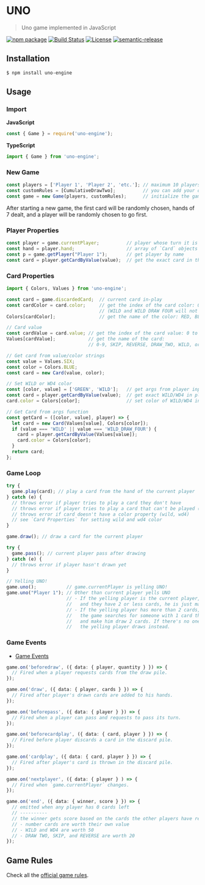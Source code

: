 # UNO

> Uno game implemented in JavaScript

[![npm package](https://img.shields.io/npm/v/uno-engine.svg?label=uno-engine)](https://www.npmjs.com/package/uno-engine)
[![Build Status](https://img.shields.io/travis/danguilherme/uno/master.svg)](https://travis-ci.org/danguilherme/uno)
[![License](https://img.shields.io/github/license/danguilherme/uno.svg)](LICENSE)
[![semantic-release](https://img.shields.io/badge/%20%20%F0%9F%93%A6%F0%9F%9A%80-semantic--release-e10079.svg)](https://github.com/semantic-release/semantic-release)


## Installation
```bash
$ npm install uno-engine
```

## Usage

### Import
**JavaScript**
```js
const { Game } = require('uno-engine');
```

**TypeScript**
```ts
import { Game } from 'uno-engine';
```

### New Game
```ts
const players = ['Player 1', 'Player 2', 'etc.']; // maximum 10 players with unique names
const customRules = [CumulativeDrawTwo];          // you can add your own rules (see https://github.com/danguilherme/uno/tree/v0.1.0-alpha/src/house-rules)
const game = new Game(players, customRules);      // initialize the game
```
After starting a new game, the first card will be randomly chosen, hands of 7 dealt, and a player will be randomly chosen to go first.

### Player Properties
```ts
const player = game.currentPlayer;          // player whose turn it is
const hand = player.hand;                   // array of `Card` objects
const p = game.getPlayer("Player 1");       // get player by name
const card = player.getCardByValue(value);  // get the exact card in the player's hand
```

### Card Properties
```ts
import { Colors, Values } from 'uno-engine';

const card = game.discardedCard;  // current card in-play
const cardColor = card.color;     // get the index of the card color: 0 to 3
                                  // (WILD and WILD DRAW FOUR will not have this property set)
Colors[cardColor];                // get the name of the color: RED, BLUE, GREEN, or YELLOW

// Card value
const cardValue = card.value; // get the index of the card value: 0 to 14
Values[cardValue];            // get the name of the card:
                              // 0-9, SKIP, REVERSE, DRAW_TWO, WILD, or WILD_DRAW_TWO

// Get card from value/color strings
const value = Values.SIX;
const color = Colors.BLUE;
const card = new Card(value, color);

// Set WILD or WD4 color
const [color, value] = ['GREEN', 'WILD'];   // get args from player input
const card = player.getCardByValue(value);  // get exact WILD/WD4 in player's hand
card.color = Colors[color];                 // set color of WILD/WD4 in hand

// Get Card from args function
const getCard = ([color, value], player) => {
  let card = new Card(Values[value], Colors[color]);
  if (value === 'WILD' || value === 'WILD_DRAW_FOUR') {
    card = player.getCardByValue(Values[value]);
    card.color = Colors[color];
  }
  return card;
};
```

### Game Loop
```ts
try {
  game.play(card); // play a card from the hand of the current player
} catch (e) {
  // throws error if player tries to play a card they don't have
  // throws error if player tries to play a card that can't be played (doesn't match discardedCard)
  // throws error if card doesn't have a color property (wild, wd4)
  // see `Card Properties` for setting wild and wd4 color
}

game.draw(); // draw a card for the current player

try {
  game.pass(); // current player pass after drawing
} catch (e) {
  // throws error if player hasn't drawn yet
}

// Yelling UNO!
game.uno();           // game.currentPlayer is yelling UNO!
game.uno("Player 1"); // Other than current player yells UNO
                      // - If the yelling player is the current player,
                      //   and they have 2 or less cards, he is just marked as "yelled"
                      // - If the yelling player has more than 2 cards,
                      //   the game searches for someone with 1 card that did not yell "UNO!",
                      //   and make him draw 2 cards. If there's no one,
                      //   the yelling player draws instead.
```

### Game Events

- [Game Events](https://github.com/danguilherme/uno/blob/feature/typescript/src/events/game-events.ts)

```ts
game.on('beforedraw', ({ data: { player, quantity } }) => {
  // Fired when a player requests cards from the draw pile.
});

game.on('draw', ({ data: { player, cards } }) => {
  // Fired after player's drawn cards are added to his hands.
});

game.on('beforepass', ({ data: { player } }) => {
  // Fired when a player can pass and requests to pass its turn.
});

game.on('beforecardplay', ({ data: { card, player } }) => {
  // Fired before player discards a card in the discard pile.
});

game.on('cardplay', ({ data: { card, player } }) => {
  // Fired after player's card is thrown in the discard pile.
});

game.on('nextplayer', ({ data: { player } ) => {
  // Fired when `game.currentPlayer` changes.
});

game.on('end', ({ data: { winner, score } }) => {
  // emitted when any player has 0 cards left
  // ----------
  // the winner gets score based on the cards the other players have remaining at the end:
  // - number cards are worth their own value
  // - WILD and WD4 are worth 50
  // - DRAW TWO, SKIP, and REVERSE are worth 20
});
```

## Game Rules

Check all the [official game rules](RULES.md).
